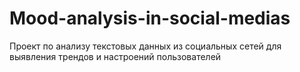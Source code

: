 # Mood-analysis-in-social-medias
Проект по анализу текстовых данных из социальных сетей для выявления трендов и настроений пользователей

